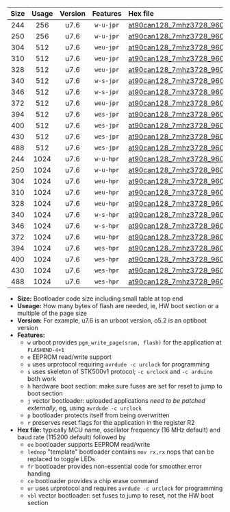 |Size|Usage|Version|Features|Hex file|
|:-:|:-:|:-:|:-:|:--|
|244|256|u7.6|`w-u-jpr`|[at90can128_7mhz3728_9600bps_ur_vbl.hex](https://raw.githubusercontent.com/stefanrueger/urboot/main//at90can128_7mhz3728_9600bps_ur_vbl.hex)|
|250|256|u7.6|`w-u-jpr`|[at90can128_7mhz3728_9600bps_lednop_ur_vbl.hex](https://raw.githubusercontent.com/stefanrueger/urboot/main//at90can128_7mhz3728_9600bps_lednop_ur_vbl.hex)|
|304|512|u7.6|`weu-jpr`|[at90can128_7mhz3728_9600bps_ee_ur_vbl.hex](https://raw.githubusercontent.com/stefanrueger/urboot/main//at90can128_7mhz3728_9600bps_ee_ur_vbl.hex)|
|310|512|u7.6|`weu-jpr`|[at90can128_7mhz3728_9600bps_ee_lednop_ur_vbl.hex](https://raw.githubusercontent.com/stefanrueger/urboot/main//at90can128_7mhz3728_9600bps_ee_lednop_ur_vbl.hex)|
|328|512|u7.6|`weu-jpr`|[at90can128_7mhz3728_9600bps_ee_lednop_fr_ur_vbl.hex](https://raw.githubusercontent.com/stefanrueger/urboot/main//at90can128_7mhz3728_9600bps_ee_lednop_fr_ur_vbl.hex)|
|340|512|u7.6|`w-s-jpr`|[at90can128_7mhz3728_9600bps_vbl.hex](https://raw.githubusercontent.com/stefanrueger/urboot/main//at90can128_7mhz3728_9600bps_vbl.hex)|
|346|512|u7.6|`w-s-jpr`|[at90can128_7mhz3728_9600bps_lednop_vbl.hex](https://raw.githubusercontent.com/stefanrueger/urboot/main//at90can128_7mhz3728_9600bps_lednop_vbl.hex)|
|372|512|u7.6|`weu-jpr`|[at90can128_7mhz3728_9600bps_ee_lednop_fr_ce_ur_vbl.hex](https://raw.githubusercontent.com/stefanrueger/urboot/main//at90can128_7mhz3728_9600bps_ee_lednop_fr_ce_ur_vbl.hex)|
|394|512|u7.6|`wes-jpr`|[at90can128_7mhz3728_9600bps_ee_vbl.hex](https://raw.githubusercontent.com/stefanrueger/urboot/main//at90can128_7mhz3728_9600bps_ee_vbl.hex)|
|400|512|u7.6|`wes-jpr`|[at90can128_7mhz3728_9600bps_ee_lednop_vbl.hex](https://raw.githubusercontent.com/stefanrueger/urboot/main//at90can128_7mhz3728_9600bps_ee_lednop_vbl.hex)|
|430|512|u7.6|`wes-jpr`|[at90can128_7mhz3728_9600bps_ee_lednop_fr_vbl.hex](https://raw.githubusercontent.com/stefanrueger/urboot/main//at90can128_7mhz3728_9600bps_ee_lednop_fr_vbl.hex)|
|488|512|u7.6|`wes-jpr`|[at90can128_7mhz3728_9600bps_ee_lednop_fr_ce_vbl.hex](https://raw.githubusercontent.com/stefanrueger/urboot/main//at90can128_7mhz3728_9600bps_ee_lednop_fr_ce_vbl.hex)|
|244|1024|u7.6|`w-u-hpr`|[at90can128_7mhz3728_9600bps_ur.hex](https://raw.githubusercontent.com/stefanrueger/urboot/main//at90can128_7mhz3728_9600bps_ur.hex)|
|250|1024|u7.6|`w-u-hpr`|[at90can128_7mhz3728_9600bps_lednop_ur.hex](https://raw.githubusercontent.com/stefanrueger/urboot/main//at90can128_7mhz3728_9600bps_lednop_ur.hex)|
|304|1024|u7.6|`weu-hpr`|[at90can128_7mhz3728_9600bps_ee_ur.hex](https://raw.githubusercontent.com/stefanrueger/urboot/main//at90can128_7mhz3728_9600bps_ee_ur.hex)|
|310|1024|u7.6|`weu-hpr`|[at90can128_7mhz3728_9600bps_ee_lednop_ur.hex](https://raw.githubusercontent.com/stefanrueger/urboot/main//at90can128_7mhz3728_9600bps_ee_lednop_ur.hex)|
|328|1024|u7.6|`weu-hpr`|[at90can128_7mhz3728_9600bps_ee_lednop_fr_ur.hex](https://raw.githubusercontent.com/stefanrueger/urboot/main//at90can128_7mhz3728_9600bps_ee_lednop_fr_ur.hex)|
|340|1024|u7.6|`w-s-hpr`|[at90can128_7mhz3728_9600bps.hex](https://raw.githubusercontent.com/stefanrueger/urboot/main//at90can128_7mhz3728_9600bps.hex)|
|346|1024|u7.6|`w-s-hpr`|[at90can128_7mhz3728_9600bps_lednop.hex](https://raw.githubusercontent.com/stefanrueger/urboot/main//at90can128_7mhz3728_9600bps_lednop.hex)|
|372|1024|u7.6|`weu-hpr`|[at90can128_7mhz3728_9600bps_ee_lednop_fr_ce_ur.hex](https://raw.githubusercontent.com/stefanrueger/urboot/main//at90can128_7mhz3728_9600bps_ee_lednop_fr_ce_ur.hex)|
|394|1024|u7.6|`wes-hpr`|[at90can128_7mhz3728_9600bps_ee.hex](https://raw.githubusercontent.com/stefanrueger/urboot/main//at90can128_7mhz3728_9600bps_ee.hex)|
|400|1024|u7.6|`wes-hpr`|[at90can128_7mhz3728_9600bps_ee_lednop.hex](https://raw.githubusercontent.com/stefanrueger/urboot/main//at90can128_7mhz3728_9600bps_ee_lednop.hex)|
|430|1024|u7.6|`wes-hpr`|[at90can128_7mhz3728_9600bps_ee_lednop_fr.hex](https://raw.githubusercontent.com/stefanrueger/urboot/main//at90can128_7mhz3728_9600bps_ee_lednop_fr.hex)|
|488|1024|u7.6|`wes-hpr`|[at90can128_7mhz3728_9600bps_ee_lednop_fr_ce.hex](https://raw.githubusercontent.com/stefanrueger/urboot/main//at90can128_7mhz3728_9600bps_ee_lednop_fr_ce.hex)|

- **Size:** Bootloader code size including small table at top end
- **Useage:** How many bytes of flash are needed, ie, HW boot section or a multiple of the page size
- **Version:** For example, u7.6 is an urboot version, o5.2 is an optiboot version
- **Features:**
  + `w` urboot provides `pgm_write_page(sram, flash)` for the application at `FLASHEND-4+1`
  + `e` EEPROM read/write support
  + `u` uses urprotocol requiring `avrdude -c urclock` for programming
  + `s` uses skeleton of STK500v1 protocol; `-c urclock` and `-c arduino` both work
  + `h` hardware boot section: make sure fuses are set for reset to jump to boot section
  + `j` vector bootloader: uploaded applications *need to be patched externally*, eg, using `avrdude -c urclock`
  + `p` bootloader protects itself from being overwritten
  + `r` preserves reset flags for the application in the register R2
- **Hex file:** typically MCU name, oscillator frequency (16 MHz default) and baud rate (115200 default) followed by
  + `ee` bootloader supports EEPROM read/write
  + `lednop` "template" bootloader contains `mov rx,rx` nops that can be replaced to toggle LEDs
  + `fr` bootloader provides non-essential code for smoother error handing
  + `ce` bootloader provides a chip erase command
  + `ur` uses urprotocol and requires `avrdude -c urclock` for programming
  + `vbl` vector bootloader: set fuses to jump to reset, not the HW boot section
